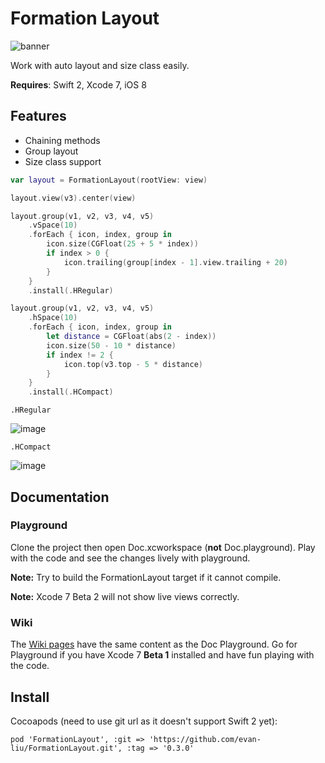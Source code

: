 # Formation Layout

![banner](https://raw.githubusercontent.com/evan-liu/FormationLayout/master/Doc.playground/Resources/banner.png)

Work with auto layout and size class easily.

**Requires**: Swift 2, Xcode 7, iOS 8

## Features

- Chaining methods
- Group layout
- Size class support


```swift
var layout = FormationLayout(rootView: view)

layout.view(v3).center(view)

layout.group(v1, v2, v3, v4, v5)
    .vSpace(10)
    .forEach { icon, index, group in
        icon.size(CGFloat(25 + 5 * index))
        if index > 0 {
            icon.trailing(group[index - 1].view.trailing + 20)
        }
    }
    .install(.HRegular)

layout.group(v1, v2, v3, v4, v5)
    .hSpace(10)
    .forEach { icon, index, group in
        let distance = CGFloat(abs(2 - index))
        icon.size(50 - 10 * distance)
        if index != 2 {
            icon.top(v3.top - 5 * distance)
        }
    }
    .install(.HCompact)
```
`.HRegular`

![image](https://cloud.githubusercontent.com/assets/126383/8302349/ec66d380-19e9-11e5-901b-2729c003c3f9.png)

`.HCompact`

![image](https://cloud.githubusercontent.com/assets/126383/8302394/2a59bab8-19ea-11e5-8b42-24a7c6a5a9b0.png)

## Documentation

### Playground

Clone the project then open Doc.xcworkspace (**not** Doc.playground). Play with the code and see the changes lively with playground. 

**Note:** Try to build the FormationLayout target if it cannot compile.

**Note:** Xcode 7 Beta 2 will not show live views correctly. 

### Wiki

The [Wiki pages](https://github.com/evan-liu/FormationLayout/wiki) have the same content as the Doc Playground. Go for Playground if you have Xcode 7 **Beta 1** installed and have fun playing with the code.

## Install 

Cocoapods (need to use git url as it doesn't support Swift 2 yet):

```
pod 'FormationLayout', :git => 'https://github.com/evan-liu/FormationLayout.git', :tag => '0.3.0'
```